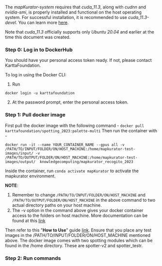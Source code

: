 
The *mapKurator-system* requires that *cuda_11.3*, along with *cudnn* and *nvidia-smi*, is properly installed and functional on the host operating system. For successful installation, it is recommended to use *cuda_11.3-devel*. You can learn more [here](https://github.com/NVIDIA/nvidia-docker/wiki/CUDA).

Note that *cuda_11.3* officially supports only *Ubuntu 20.04* and earlier at the time this document was created.

### Step 0: Log in to DockerHub
You should have your personal access token ready. If not, please contact KarttaFoundation.

To log in using the Docker CLI:

1. Run
```
docker login -u karttafoundation
```

2. At the password prompt, enter the personal access token.

### Step 1: Pull docker image 

First pull the docker image with the following command - ```docker pull karttafoundation/spotting_2023:palette-multi```
Then run the container with - 
```
docker run -it --name YOUR_CONTAINER_NAME --gpus all -v /PATH/TO/INPUT/FOLDER/ON/HOST_MACHINE:/home/mapkurator-test-images/input/ -v /PATH/TO/OUTPUT/FOLDER/ON/HOST_MACHINE:/home/mapkurator-test-images/output/  knowledgecomputing/mapkurator_recogito_2023 
```
Inside the container, run `conda activate mapKurator` to activate the mapkurator environment. 

**NOTE**: 
1) Remember to change `/PATH/TO/INPUT/FOLDER/ON/HOST_MACHINE` and `/PATH/TO/OUTPUT/FOLDER/ON/HOST_MACHINE` in the above command to two actual directory paths on your host machine. 
2) The -v option in the command above gives your docker container access to the folders on host machine. More documentation can be found at this [link](https://docs.docker.com/storage/volumes/)

Then refer to this "**How to Use**" guide [link](https://knowledge-computing.github.io/mapkurator-doc/#/docs/how-to-use-1). Ensure that you place any test images in the /PATH/TO/INPUT/FOLDER/ON/HOST_MACHINE mentioned above. The docker image comes with two spotting modules which can be found in the /home directory. These are spotter-v2 and spotter_testr. 

### Step 2: Run commands 


